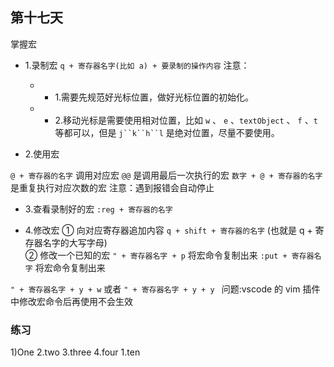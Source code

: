 ## 第十七天

掌握宏

- 1.录制宏
  `q + 寄存器名字(比如 a) + 要录制的操作内容`
  注意：

  - - 1.需要先规范好光标位置，做好光标位置的初始化。
  - - 2.移动光标是需要使用相对位置，比如 `w` 、 `e` 、`textObject` 、 `f` 、`t` 等都可以，但是 ` j``k``h``l ` 是绝对位置，尽量不要使用。

- 2.使用宏

`@ + 寄存器的名字` 调用对应宏
`@@` 是调用最后一次执行的宏
`数字 + @ + 寄存器的名字` 是重复执行对应次数的宏
注意：遇到报错会自动停止

- 3.查看录制好的宏
  `:reg + 寄存器的名字`

- 4.修改宏
  ① 向对应寄存器追加内容
  `q + shift + 寄存器的名字` (也就是 q + 寄存器名字的大写字母)  
   ② 修改一个已知的宏
  `" + 寄存器名字 + p` 将宏命令复制出来
  `:put + 寄存器名字` 将宏命令复制出来

`" + 寄存器名字 + y + w` 或者 `" + 寄存器名字 + y + y `
问题:vscode 的 vim 插件中修改宏命令后再使用不会生效

### 练习

1)One
2.two
3.three
4.four
1.ten
